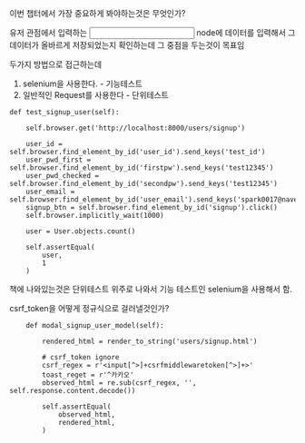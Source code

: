 이번 챕터에서 가장 중요하게 봐야하는것은 무엇인가?

유저 관점에서 입력하는 <input> node에 데이터를 입력해서 그 데이터가 올바르게 저장되었는지
확인하는데 그 중점을 두는것이 목표임

두가지 방법으로 접근하는데
1. selenium을 사용한다. - 기능테스트
2. 일반적인 Request를 사용한다 - 단위테스트

```
def test_signup_user(self):

    self.browser.get('http://localhost:8000/users/signup')

    user_id = self.browser.find_element_by_id('user_id').send_keys('test_id')
    user_pwd_first = self.browser.find_element_by_id('firstpw').send_keys('test12345')
    user_pwd_checked = self.browser.find_element_by_id('secondpw').send_keys('test12345')
    user_email = self.browser.find_element_by_id('user_email').send_keys('spark0017@naver.com')
    signup_btn = self.browser.find_element_by_id('signup').click()
    self.browser.implicitly_wait(1000)

    user = User.objects.count()

    self.assertEqual(
        user,
        1
    )
```

책에 나와있는것은 단위테스트 위주로 나와서 기능 테스트인 selenium을 사용해서 함.

csrf_token을 어떻게 정규식으로 걸러낼것인가?

```
    def modal_signup_user_model(self):

        rendered_html = render_to_string('users/signup.html')

        # csrf_token ignore
        csrf_regex = r'<input[^>]+csrfmiddlewaretoken[^>]+>'
        toast_reget = r'^카카오'
        observed_html = re.sub(csrf_regex, '', self.response.content.decode())

        self.assertEqual(
            observed_html,
            rendered_html,
        )

```